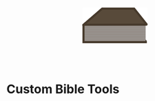 <!-- https://stackoverflow.com/questions/12090472/how-do-i-center-an-image-in-the-readme-md-file-on-github -->
<p align="center">
    <img src="./public/bible-icon.svg" style="width: 30%;" />
</p>

</br>
</br>

# Custom Bible Tools

